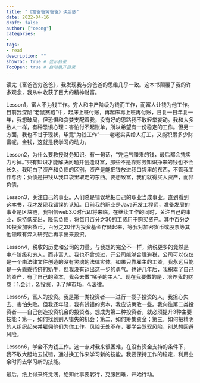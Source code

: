 ```yaml
---
title: "《富爸爸穷爸爸》读后感"
date: 2022-04-16
draft: false
author: ["oeong"]
categories: 
- 
tags: 
- read
description: ""
showToc: true # 显示目录
TocOpen: true # 自动展开目录
---
```


读完《富爸爸穷爸爸》，我发现我与穷爸爸的思维几乎一致。这本书颠覆了我的许多观念，我从中收获了巨大的精神财富。

Lesson1，富人不为钱工作。穷人和中产阶级为钱而工作，而富人让钱为他工作。目前我深陷“老鼠赛跑”中，起床上班付账，再起床再上班再付账，日复一日年复一年，我想破局，但恐惧和贪婪支配着我，没有好的思路我不敢轻举妄动。我和大多数人一样，有种恐惧心理：害怕付不起账单，所以希望有一份稳定的工作。但另一方面，我也不甘于现状，毕竟“为钱工作”——老老实实给人打工，又能积累多少财富呢。金钱，这就是我学习的动力。

Lesson2，为什么要教授财务知识。有一句话，“凭运气赚来的钱，最后都会凭实力亏掉。”只有知识才能解决问题并创造财富，那些不是靠财务知识挣来的钱也不会长久。我明白了资产和负债的区别，资产是能把钱放进我口袋里的东西，不管我工作与否；负债是把钱从我口袋里取走的东西。要想致富，我们就得买入资产，而非负债。

Lesson3，关注自己的事业。人们总是错误地把自己的职业当成事业。直到看到这本书，我才发现我错误的认知。目前我的职业是Java开发工程师，准备发展的事业是区块链，我相信web3.0时代即将来临。在继续工作的同时，关注自己的事业，保持低支出，降低负债，将每月百分之30的工资用于购买资产。其中百分之10投资加密货币，百分之20作为投资基金存储起来，等我对加密货币或股票等其他领域有深入研究后再拿出来投资。

Lesson4，税收的历史和公司的力量。与我想的完全不一样，纳税更多的竟然是中产阶级和穷人，而非富人。我也不曾想过，开公司能够合理避税，公司可以仅仅是一个由法律文件创造的没有灵魂的法律实体。如果只靠雇主的工资，我永远只能是一头乖乖待挤的奶牛，但我没有迈出这一步的勇气。也许几年后，我积累了自己的资产，有了自己的资本，我会去做“梯子的主人”。现在我要做的是，培养我的财商：1.会计，2.投资，3.了解市场，4.法律。

Lesson5，富人的投资。我是第一类投资者——进行一揽子投资的人，我担心失去、害怕失败。但我还年轻，我有试错的资本，我应该勇敢一些。我向往第二类投资者——自己创造投资机会的投资者。想成为第二种投资者，就必须提升3种主要技能：第一，如何找到别人错失的机会；第二，如何筹集资金；第三，如何把精明的人组织起来并雇佣他们为你工作。风险无处不在，要学会驾驭风险，别总想回避风险。

Lesson6，学会不为钱工作。这一点对我来很困难，在没有资金支持的条件下，我不敢大胆地去试错，通过换工作来学习新的技能。我要保持工作的稳定，利用业余时间去学习新的技能。

最后，纸上得来终觉浅，绝知此事要躬行，克服困难，开始行动。 
